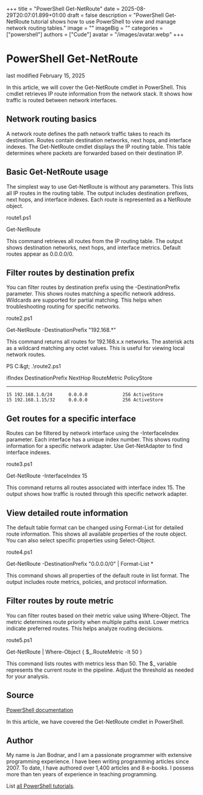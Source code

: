 +++
title = "PowerShell Get-NetRoute"
date = 2025-08-29T20:07:01.899+01:00
draft = false
description = "PowerShell Get-NetRoute tutorial shows how to use PowerShell to view and manage network routing tables."
image = ""
imageBig = ""
categories = ["powershell"]
authors = ["Cude"]
avatar = "/images/avatar.webp"
+++

# PowerShell Get-NetRoute

last modified February 15, 2025

In this article, we will cover the Get-NetRoute cmdlet in
PowerShell. This cmdlet retrieves IP route information from the network
stack. It shows how traffic is routed between network interfaces.

## Network routing basics

A network route defines the path network traffic takes to reach its destination.
Routes contain destination networks, next hops, and interface indexes. The
Get-NetRoute cmdlet displays the IP routing table. This table
determines where packets are forwarded based on their destination IP.

## Basic Get-NetRoute usage

The simplest way to use Get-NetRoute is without any parameters.
This lists all IP routes in the routing table. The output includes destination
prefixes, next hops, and interface indexes. Each route is represented as a
NetRoute object.

route1.ps1
  

Get-NetRoute

This command retrieves all routes from the IP routing table. The output shows
destination networks, next hops, and interface metrics. Default routes appear
as 0.0.0.0/0.

## Filter routes by destination prefix

You can filter routes by destination prefix using the -DestinationPrefix
parameter. This shows routes matching a specific network address. Wildcards
are supported for partial matching. This helps when troubleshooting routing
for specific networks.

route2.ps1
  

Get-NetRoute -DestinationPrefix "192.168.*"

This command returns all routes for 192.168.x.x networks. The asterisk acts
as a wildcard matching any octet values. This is useful for viewing local
network routes.

PS C:\&gt; .\route2.ps1

ifIndex DestinationPrefix    NextHop       RouteMetric PolicyStore
------- -----------------   ------       ------------ -----------
    15 192.168.1.0/24      0.0.0.0             256 ActiveStore
    15 192.168.1.15/32     0.0.0.0             256 ActiveStore

## Get routes for a specific interface

Routes can be filtered by network interface using the -InterfaceIndex
parameter. Each interface has a unique index number. This shows routing
information for a specific network adapter. Use Get-NetAdapter to find
interface indexes.

route3.ps1
  

Get-NetRoute -InterfaceIndex 15

This command returns all routes associated with interface index 15. The
output shows how traffic is routed through this specific network adapter.

## View detailed route information

The default table format can be changed using Format-List for
detailed route information. This shows all available properties of the route
object. You can also select specific properties using Select-Object.

route4.ps1
  

Get-NetRoute -DestinationPrefix "0.0.0.0/0" | Format-List *

This command shows all properties of the default route in list format.
The output includes route metrics, policies, and protocol information.

## Filter routes by route metric

You can filter routes based on their metric value using Where-Object. The
metric determines route priority when multiple paths exist. Lower metrics
indicate preferred routes. This helps analyze routing decisions.

route5.ps1
  

Get-NetRoute | Where-Object { $_.RouteMetric -lt 50 }

This command lists routes with metrics less than 50. The $_ variable
represents the current route in the pipeline. Adjust the threshold as
needed for your analysis.

## Source

[PowerShell documentation](https://docs.microsoft.com/en-us/powershell/)

In this article, we have covered the Get-NetRoute cmdlet in PowerShell.

## Author

My name is Jan Bodnar, and I am a passionate programmer with extensive
programming experience. I have been writing programming articles since 2007.
To date, I have authored over 1,400 articles and 8 e-books. I possess more
than ten years of experience in teaching programming.

List [all PowerShell tutorials](/powershell/).